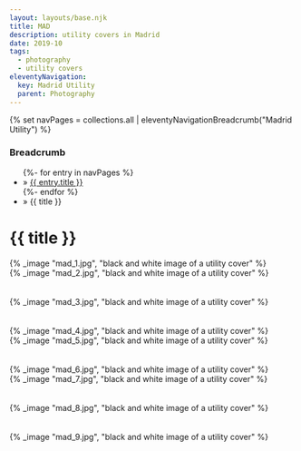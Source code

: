 ```yaml
---
layout: layouts/base.njk
title: MAD
description: utility covers in Madrid
date: 2019-10
tags:
  - photography
  - utility covers
eleventyNavigation:
  key: Madrid Utility
  parent: Photography
---
```

{% set navPages = collections.all | eleventyNavigationBreadcrumb("Madrid Utility") %}
<div class="breadcrumb">
    <h3 class="visually-hidden">Breadcrumb</h3>
	<ul class="nav">
            {%- for entry in navPages %}
		<li class="nav-item"{% if entry.url == page.url %} class="active-breadcrumb"{% endif %}> » <a href="{{ entry.url }}">{{ entry.title }}</a></li>
  	    	{%- endfor %}
	    <li class="nav-item"><active-breadcrumb>» {{ title }}</active-breadcrumb></li>
	</ul>
</div>
<div class="container">
	<div class="row"></div>
	<div class="row">
		<div class="col">
			<h1>{{ title }}</h1>
		</div>
		<div class="col-1 col-1-md col-1-lg"></div>
		<div class="col">
			{% _image "mad_1.jpg", "black and white image of a utility cover" %}
			<figcaption></figcaption>
		</div>
		<div class="col-1 col-1-md col-1-lg"></div>
	</div>
	<div class="row">
		<div class="col-1 col-1-md col-1-lg"></div>
		<div class="col">
			{% _image "mad_2.jpg", "black and white image of a utility cover" %}
			<figcaption></figcaption>
			</br></br>
			{% _image "mad_3.jpg", "black and white image of a utility cover" %}
			<figcaption></figcaption>
			</br></br>
			{% _image "mad_4.jpg", "black and white image of a utility cover" %}
			<figcaption></figcaption>
		</div>
		<div class="col">
			{% _image "mad_5.jpg", "black and white image of a utility cover" %}
			<figcaption></figcaption>
			</br></br>
			{% _image "mad_6.jpg", "black and white image of a utility cover" %}
			<figcaption></figcaption>
		</div>
		<div class="col">
			{% _image "mad_7.jpg", "black and white image of a utility cover" %}
			<figcaption></figcaption>
			</br></br>
			{% _image "mad_8.jpg", "black and white image of a utility cover" %}
			<figcaption></figcaption>
			</br></br>
			{% _image "mad_9.jpg", "black and white image of a utility cover" %}
			<figcaption></figcaption>
		</div>
		<div class="col-1 col-1-md col-1-lg"></div>
	</div>
</div>